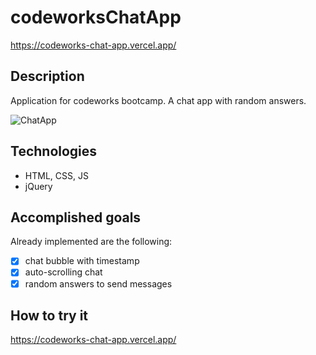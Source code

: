 # codeworksChatApp

https://codeworks-chat-app.vercel.app/

## Description

Application for codeworks bootcamp. A chat app with random answers.

![ChatApp](https://github.com/marcelbittrich/codeworksChatApp/assets/113523293/90c29c88-1cd3-4567-a02b-09ef0456b96a)

## Technologies

- HTML, CSS, JS
- jQuery

## Accomplished goals

Already implemented are the following:

- [x] chat bubble with timestamp 
- [x] auto-scrolling chat
- [x] random answers to send messages

## How to try it

https://codeworks-chat-app.vercel.app/
